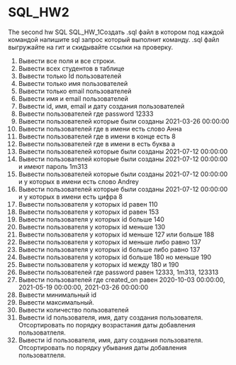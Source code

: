 # SQL_HW2
The second hw SQL
SQL_HW_1Создать .sql файл в котором под каждой командой напишите sql запрос который выполнит команду.
.sql файл выгружайте на гит и скидывайте ссылки на проверку.
 1. Вывести все поля и все строки.
 2. Вывести всех студентов в таблице 
 3. Вывести только Id пользователей
 4. Вывести только имя пользователей 
 5. Вывести только email пользователей
 6. Вывести имя и email пользователей 
 7. Вывести id, имя, email и дату создания пользователей
 8. Вывести пользователей где password 12333 
 9. Вывести пользователей которые были созданы 2021-03-26 00:00:00
 10. Вывести пользователей где в имени есть слово Анна 
 11. Вывести пользователей где в имени в конце есть 8
 12. Вывести пользователей где в имени в есть буква а 
 13. Вывести пользователей которые были созданы 2021-07-12 00:00:00
 14. Вывести пользователей которые были созданы 2021-07-12 00:00:00 и имеют пароль 1m313 
 15. Вывести пользователей которые были созданы 2021-07-12 00:00:00 и у которых в имени есть слово Andrey
 16. Вывести пользователей которые были созданы 2021-07-12 00:00:00 и у которых в имени есть цифра 8 
 17. Вывести пользователя у которых id равен 110
 18. Вывести пользователя у которых id равен 153 
 19. Вывести пользователя у которых id больше 140
 20. Вывести пользователя у которых id меньше 130 
 21. Вывести пользователя у которых id меньше 127 или больше 188
 22. Вывести пользователя у которых id меньше либо равно 137 
 23. Вывести пользователя у которых id больше либо равно 137
 24. Вывести пользователя у которых id больше 180 но меньше 190 
 25. Вывести пользователя у которых id между 180 и 190
 26. Вывести пользователей где password равен 12333, 1m313, 123313 
 27. Вывести пользователей где created_on равен 2020-10-03 00:00:00, 2021-05-19 00:00:00, 2021-03-26 00:00:00
 28. Вывести минимальный id  
 29. Вывести максимальный.
 30. Вывести количество пользователей 
 31. Вывести id пользователя, имя, дату создания пользователя. Отсортировать по порядку возрастания даты добавления пользоватлеля.
 32. Вывести id пользователя, имя, дату создания пользователя. Отсортировать по порядку убывания даты добавления пользоватлеля.
